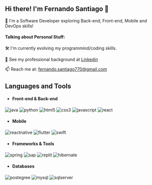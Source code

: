 ## Hi there! I'm Fernando Santiago 👋

🚀 I'm a Software Developer exploring Back-end, Front-end, Mobile and DevOps skills!

#### Talking about Personal Stuff:
🛠   I'm currently evolving my programmind/coding skills.

💬   See my professional background at 
[Linkedin](https://www.linkedin.com/in/fernando-santiago/)

📫   Reach me at: fernando.santiago770@gmail.com

## Languages and Tools

- #### Front-end & Back-end

<div style="display: inline_block"><p/>
  <img align="center" alt="java" src="https://img.shields.io/badge/Java-ED8B00?style=for-the-badge&logo=openjdk&logoColor=white" />
  <img align="center" alt="python" src="https://img.shields.io/badge/Python-3776AB?style=for-the-badge&logo=python&logoColor=white" />
  <img align="center" alt="html5" src="https://img.shields.io/badge/HTML-239120?style=for-the-badge&logo=html5&logoColor=white" />
  <img align="center" alt="css3" src="https://img.shields.io/badge/CSS3-1572B6?style=for-the-badge&logo=css3&logoColor=white" />
  <img align="center" alt="javascript" src="https://img.shields.io/badge/JavaScript-F7DF1E?style=for-the-badge&logo=javascript&logoColor=black" />
  <img align="center" alt="react" src="https://img.shields.io/badge/React-20232A?style=for-the-badge&logo=react&logoColor=61DAFB" />
</div>

- #### Mobile
<div style="display: inline_block"><p/>
  <img align="center" alt="reactnative" src="https://img.shields.io/badge/react_native-%2320232a.svg?style=for-the-badge&logo=react&logoColor=%2361DAFB" />
  <img align="center" alt="flutter" src="https://img.shields.io/badge/Flutter-02569B.svg?style=for-the-badge&logo=Flutter&logoColor=white" />
  <img align="center" alt="swift" src="https://img.shields.io/badge/swift-F54A2A?style=for-the-badge&logo=swift&logoColor=white" />
</div>

- #### Frameworks & Tools

<div style="display: inline_block"><p/>
  <img align="center" alt="spring" src="https://img.shields.io/badge/Spring-6DB33F?style=for-the-badge&logo=spring&logoColor=white" />
  <img align="center" alt="sap" src="https://img.shields.io/badge/SAP-0FAAFF?style=for-the-badge&logo=sap&logoColor=white" />  
  <img align="center" alt="replit" src="https://img.shields.io/badge/replit-667881?style=for-the-badge&logo=replit&logoColor=white" />  
  <img align="center" alt="hibernate" src="https://img.shields.io/badge/Hibernate-59666C?style=for-the-badge&logo=Hibernate&logoColor=white" />  
</div>

- #### Databases
  
<div style="display: inline_block"><p/>
  <img align="center" alt="postegree" src="https://img.shields.io/badge/PostgreSQL-316192?style=for-the-badge&logo=postgresql&logoColor=white" />
  <img align="center" alt="mysql" src="https://img.shields.io/badge/MySQL-00000F?style=for-the-badge&logo=mysql&logoColor=white" />
  <img align="center" alt="sqlserver" src="https://img.shields.io/badge/Microsoft_SQL_Server-CC2927?style=for-the-badge&logo=microsoft-sql-server&logoColor=white" />
</div>





